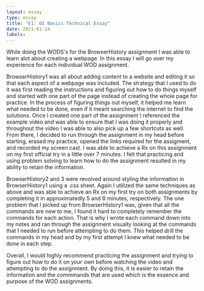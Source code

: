 ```yaml
---
layout: essay
type: essay
title: "E1: UI Basics Technical Essay"
date: 2021-01-14
labels:
---
```


<p>While doing the WODS's for the BrowserHistory assignment I was able to learn alot about creating a webpage. In this essay I will go over my experience for each individual WOD assignment.</p>
<p>BrowserHistory1 was all about adding content to a website and editing it so that each aspect of a webpage was included. The strategy that I used to do it was first reading the instructions and figuring out how to do things myself and started with one part of the page instead of creating the whole page for practice. In the process of figuring things out myself, it helped me learn what needed to be done, even if it meant searching the internet to find the solutions. Once I created one part of the assignment I referenced the example video and was able to ensure that I was doing it properly and throughout the video I was able to also pick up a few shortcuts as well. From there, I decided to run through the assignment in my head before starting, erased my practice, opened the links required for the assigment, and recorded my screen cast. I was able to achieve a Rx on this assignment on my first official try in a little over 7 minutes. I felt that practicing and using problem solving to learn how to do the assignment resulted in my ability to retain the information. </p>
<p>BrowserHistory2 and 3 were revolved around styling the information in BrowserHistory1 using a .css sheet. Again I utilized the same techniques as above and was able to achieve an Rx on my first try on both assignments by completing it in approximatedly 5 and 8 minutes, respectively. The one problem that I picked up from BrowserHistory1 was, given that all the commands are new to me, I found it hard to completely remember the commands for each action. That is why I wrote each command down into my notes and ran through the assignment visually looking at the commands that I needed to run before attempting to do them. This helped drill the commands in my head and by my first attempt I knew what needed to be done in each step.</p>
<p>Overall, I would highly recommend practicing the assignment and trying to figure out how to do it on your own before watching the video and attempting to do the assignment. By doing this, it is easier to retain the information and the commmands that are used which is the essence and purpose of the WOD assignments.

